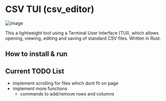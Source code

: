 # CSV TUI (csv_editor)
![image](https://user-images.githubusercontent.com/21207405/232260046-322dc2a8-aaf4-461f-9da7-e0be2fc5875c.png)


This a lightweight tool using a Terminal User Interface (TUI), which allows opening, viewing, editing and saving of standard CSV files. 
Written in Rust.

## How to install & run


## Current TODO List

- implement scrolling for files which dont fit on page
- implement more functions
  - commands to add/remove rows and columns
